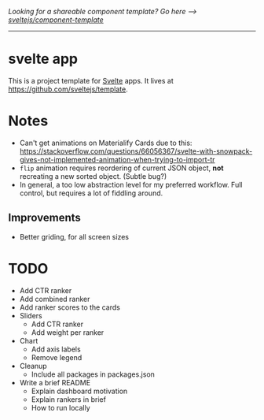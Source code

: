 *Looking for a shareable component template? Go here --> [sveltejs/component-template](https://github.com/sveltejs/component-template)*

---

# svelte app

This is a project template for [Svelte](https://svelte.dev) apps. It lives at https://github.com/sveltejs/template.

# Notes

- Can't get animations on Materialify Cards due to this: https://stackoverflow.com/questions/66056367/svelte-with-snowpack-gives-not-implemented-animation-when-trying-to-import-tr
- `flip` animation requires reordering of current JSON object, **not** recreating a new sorted object. (Subtle bug?)
- In general, a too low abstraction level for my preferred workflow. Full control, but requires a lot of fiddling around.

## Improvements

- Better griding, for all screen sizes

# TODO

- Add CTR ranker
- Add combined ranker
- Add ranker scores to the cards
- Sliders
  - Add CTR ranker
  - Add weight per ranker
- Chart
  - Add axis labels
  - Remove legend
- Cleanup
  - Include all packages in packages.json
- Write a brief README
  - Explain dashboard motivation
  - Explain rankers in brief
  - How to run locally